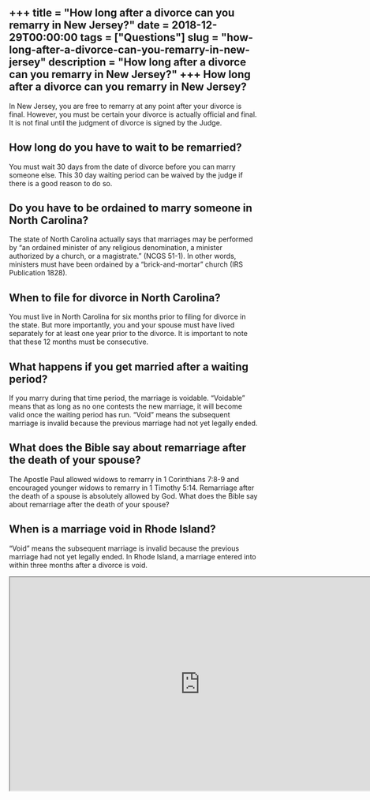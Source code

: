 +++
title = "How long after a divorce can you remarry in New Jersey?"
date = 2018-12-29T00:00:00
tags = ["Questions"]
slug = "how-long-after-a-divorce-can-you-remarry-in-new-jersey"
description = "How long after a divorce can you remarry in New Jersey?"
+++
How long after a divorce can you remarry in New Jersey?
-------------------------------------------------------

In New Jersey, you are free to remarry at any point after your divorce is final. However, you must be certain your divorce is actually official and final. It is not final until the judgment of divorce is signed by the Judge.

How long do you have to wait to be remarried?
---------------------------------------------

You must wait 30 days from the date of divorce before you can marry someone else. This 30 day waiting period can be waived by the judge if there is a good reason to do so.

Do you have to be ordained to marry someone in North Carolina?
--------------------------------------------------------------

The state of North Carolina actually says that marriages may be performed by “an ordained minister of any religious denomination, a minister authorized by a church, or a magistrate.” (NCGS 51-1). In other words, ministers must have been ordained by a “brick-and-mortar” church (IRS Publication 1828).

When to file for divorce in North Carolina?
-------------------------------------------

You must live in North Carolina for six months prior to filing for divorce in the state. But more importantly, you and your spouse must have lived separately for at least one year prior to the divorce. It is important to note that these 12 months must be consecutive.

What happens if you get married after a waiting period?
-------------------------------------------------------

If you marry during that time period, the marriage is voidable. “Voidable” means that as long as no one contests the new marriage, it will become valid once the waiting period has run. “Void” means the subsequent marriage is invalid because the previous marriage had not yet legally ended.

What does the Bible say about remarriage after the death of your spouse?
------------------------------------------------------------------------

The Apostle Paul allowed widows to remarry in 1 Corinthians 7:8-9 and encouraged younger widows to remarry in 1 Timothy 5:14. Remarriage after the death of a spouse is absolutely allowed by God. What does the Bible say about remarriage after the death of your spouse?

When is a marriage void in Rhode Island?
----------------------------------------

“Void” means the subsequent marriage is invalid because the previous marriage had not yet legally ended. In Rhode Island, a marriage entered into within three months after a divorce is void.

<iframe allow="accelerometer; autoplay; clipboard-write; encrypted-media; gyroscope; picture-in-picture" allowfullscreen="" class="__youtube_prefs__  epyt-is-override  no-lazyload" data-no-lazy="1" data-origheight="433" data-origwidth="770" data-skipgform_ajax_framebjll="" height="433" id="_ytid_13517" loading="lazy" src="https://www.youtube.com/embed/jmdi0mVdq8E?enablejsapi=1&autoplay=0&cc_load_policy=0&cc_lang_pref=&iv_load_policy=1&loop=0&modestbranding=0&rel=1&fs=1&playsinline=0&autohide=2&theme=dark&color=red&controls=1&" title="YouTube player" width="770"></iframe>